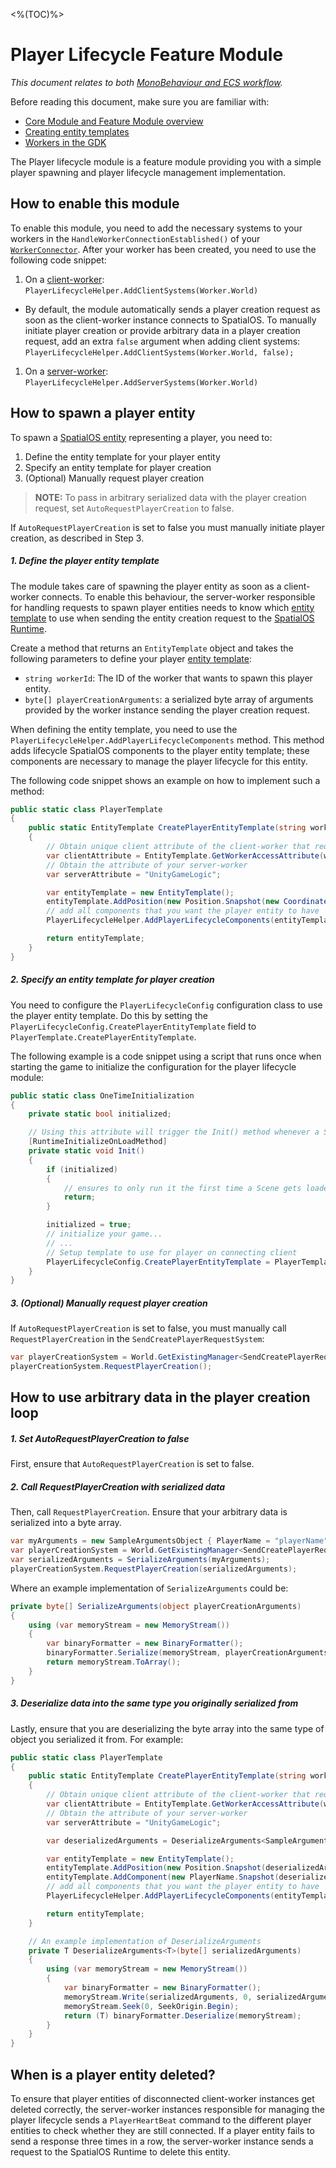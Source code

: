 [//]: # (Doc of docs reference 36)
[//]: # (TODO - technical writer review)

<%(TOC)%>
# Player Lifecycle Feature Module

_This document relates to both [MonoBehaviour and  ECS workflow]({{urlRoot}}/reference/workflows/which-workflow)._

Before reading this document, make sure you are familiar with:

  * [Core Module and Feature Module overview]({{urlRoot}}/modules/core-and-feature-module-overview)
  * [Creating entity templates]({{urlRoot}}/reference/concepts/entity-templates)
  * [Workers in the GDK]({{urlRoot}}/reference/concepts/worker)

The Player lifecycle module is a feature module providing you with a simple player spawning and player lifecycle management implementation.

## How to enable this module

To enable this module, you need to add the necessary systems to your workers in the `HandleWorkerConnectionEstablished()` of your [`WorkerConnector`]({{urlRoot}}/reference/workflows/monobehaviour/creating-workers).
After your worker has been created, you need to use the following code snippet:

1. On a [client-worker]({{urlRoot}}/reference/glossary#client-worker): `PlayerLifecycleHelper.AddClientSystems(Worker.World)`
  * By default, the module automatically sends a player creation request as soon as the client-worker instance connects to SpatialOS. To manually initiate player creation or provide arbitrary data in a player creation request, add an extra `false` argument when adding client systems: `PlayerLifecycleHelper.AddClientSystems(Worker.World, false);`
1. On a [server-worker]({{urlRoot}}/reference/glossary#server-worker): `PlayerLifecycleHelper.AddServerSystems(Worker.World)`

## How to spawn a player entity

To spawn a [SpatialOS entity]({{urlRoot}}/reference/glossary#spatialos-entity) representing
a player, you need to:

1. Define the entity template for your player entity
1. Specify an entity template for player creation
1. (Optional) Manually request player creation

>**NOTE:** To pass in arbitrary serialized data with the player creation request, set `AutoRequestPlayerCreation` to false.

If `AutoRequestPlayerCreation` is set to false you must manually initiate player creation, as described in Step 3.

##### 1. Define the player entity template

The module takes care of spawning the player entity as soon as a client-worker connects. To enable this behaviour, the server-worker responsible for handling requests to spawn player entities needs to know which [entity template]({{urlRoot}}/reference/concepts/entity-templates) to use when sending the entity creation request to the [SpatialOS Runtime]({{urlRoot}}/reference/glossary#spatialos-runtime).

Create a method that returns an `EntityTemplate` object and takes the following parameters to define your player [entity template]({{urlRoot}}/reference/concepts/entity-templates):

* `string workerId`: The ID of the worker that wants to spawn this player entity.
*  `byte[] playerCreationArguments`: a serialized byte array of arguments provided by the worker instance sending the player creation request.

When defining the entity template, you need to use the `PlayerLifecycleHelper.AddPlayerLifecycleComponents` method. This method adds lifecycle SpatialOS components to the player entity template; these components are necessary to manage the player lifecycle for this entity.

The following code snippet shows an example on how to implement such a method:

```csharp
public static class PlayerTemplate
{
    public static EntityTemplate CreatePlayerEntityTemplate(string workerId, byte[] playerCreationArguments)
    {
        // Obtain unique client attribute of the client-worker that requested the player entity
        var clientAttribute = EntityTemplate.GetWorkerAccessAttribute(workerId);
        // Obtain the attribute of your server-worker
        var serverAttribute = "UnityGameLogic";

        var entityTemplate = new EntityTemplate();
        entityTemplate.AddPosition(new Position.Snapshot(new Coordinates()), serverAttribute);
        // add all components that you want the player entity to have
        PlayerLifecycleHelper.AddPlayerLifecycleComponents(entityTemplate, workerId, serverAttribute);

        return entityTemplate;
    }
}
```

##### 2. Specify an entity template for player creation

You need to configure the `PlayerLifecycleConfig` configuration class to use the player entity template. Do this by setting the `PlayerLifecycleConfig.CreatePlayerEntityTemplate` field to `PlayerTemplate.CreatePlayerEntityTemplate`.

The following example is a code snippet using a script that runs once when starting the game to initialize the configuration for the player lifecycle module:

```csharp
public static class OneTimeInitialization
{
    private static bool initialized;

    // Using this attribute will trigger the Init() method whenever a Scene gets loaded.
    [RuntimeInitializeOnLoadMethod]
    private static void Init()
    {
        if (initialized)
        {
            // ensures to only run it the first time a Scene gets loaded.
            return;
        }

        initialized = true;
        // initialize your game...
        // ...
        // Setup template to use for player on connecting client
        PlayerLifecycleConfig.CreatePlayerEntityTemplate = PlayerTemplate.CreatePlayerEntityTemplate;
    }
}
```

##### 3. (Optional) Manually request player creation

If `AutoRequestPlayerCreation` is set to false, you must manually call `RequestPlayerCreation` in the `SendCreatePlayerRequestSystem`:

```csharp
var playerCreationSystem = World.GetExistingManager<SendCreatePlayerRequestSystem>();
playerCreationSystem.RequestPlayerCreation();
```

## How to use arbitrary data in the player creation loop

##### 1. Set AutoRequestPlayerCreation to false

First, ensure that `AutoRequestPlayerCreation` is set to false.

##### 2. Call RequestPlayerCreation with serialized data

Then, call `RequestPlayerCreation`. Ensure that your arbitrary data is serialized into a byte array.

```csharp
var myArguments = new SampleArgumentsObject { PlayerName = "playerName", SpawnPosition = new Coordinates(50, 0, 75)) };
var playerCreationSystem = World.GetExistingManager<SendCreatePlayerRequestSystem>();
var serializedArguments = SerializeArguments(myArguments);
playerCreationSystem.RequestPlayerCreation(serializedArguments);
```

Where an example implementation of `SerializeArguments` could be:

```csharp
private byte[] SerializeArguments(object playerCreationArguments)
{
    using (var memoryStream = new MemoryStream())
    {
        var binaryFormatter = new BinaryFormatter();
        binaryFormatter.Serialize(memoryStream, playerCreationArguments);
        return memoryStream.ToArray();
    }
}
```

##### 3. Deserialize data into the same type you originally serialized from

Lastly, ensure that you are deserializing the byte array into the same type of object you serialized it from. For example:

```csharp
public static class PlayerTemplate
{
    public static EntityTemplate CreatePlayerEntityTemplate(string workerId, byte[] playerCreationArguments)
    {
        // Obtain unique client attribute of the client-worker that requested the player entity
        var clientAttribute = EntityTemplate.GetWorkerAccessAttribute(workerId);
        // Obtain the attribute of your server-worker
        var serverAttribute = "UnityGameLogic";

        var deserializedArguments = DeserializeArguments<SampleArgumentsObject>(playerCreationArguments);

        var entityTemplate = new EntityTemplate();
        entityTemplate.AddPosition(new Position.Snapshot(deserializedArguments.SpawnPosition), serverAttribute);
        entityTemplate.AddComponent(new PlayerName.Snapshot(deserializedArguments.PlayerName), serverAttribute);
        // add all components that you want the player entity to have
        PlayerLifecycleHelper.AddPlayerLifecycleComponents(entityTemplate, workerId, serverAttribute);

        return entityTemplate;
    }

    // An example implementation of DeserializeArguments
    private T DeserializeArguments<T>(byte[] serializedArguments)
    {
        using (var memoryStream = new MemoryStream())
        {
            var binaryFormatter = new BinaryFormatter();
            memoryStream.Write(serializedArguments, 0, serializedArguments.Length);
            memoryStream.Seek(0, SeekOrigin.Begin);
            return (T) binaryFormatter.Deserialize(memoryStream);
        }
    }
}
```

## When is a player entity deleted?

To ensure that player entities of disconnected client-worker instances get deleted correctly, the server-worker instances responsible for managing the player lifecycle sends a `PlayerHeartBeat` command to the different player entities to check whether they are still connected. If a player entity fails to send a response three times in a row, the server-worker instance sends a request to the SpatialOS Runtime to delete this entity.
